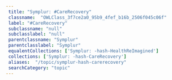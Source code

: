 ```yaml
--- 
 title: "Symplur: #CareRecovery" 
 classname:  "OWLClass_3f7ce2a0_95b9_4fef_b16b_2506f045c06f" 
 label: "#CareRecovery" 
 subclassname: "null" 
 subclasslabel: "null" 
 parentclassname: "Symplur" 
 parentclasslabel: "Symplur" 
 equalentCollections: ['Symplur: -hash-HealthReImagined'] 
 collections: ['Symplur: -hash-CareRecovery']
 aliases:  "/topic/symplur-hash-carerecovery"  
 searchCategory: "topic" 
---
```

